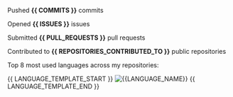 Pushed **{{ COMMITS }}** commits

Opened **{{ ISSUES }}** issues

Submitted **{{ PULL_REQUESTS }}** pull requests

Contributed to **{{ REPOSITORIES_CONTRIBUTED_TO }}** public repositories

Top 8 most used languages across my repositories:

{{ LANGUAGE_TEMPLATE_START }}
![{{LANGUAGE_NAME}}](https://img.shields.io/static/v1?style=flat-square&label=%E2%A0%80&color=555&labelColor={{LANGUAGE_COLOR:uri}}&message={{LANGUAGE_NAME:uri}}%EF%B8%B1{{LANGUAGE_PERCENT:uri}}%25)
{{ LANGUAGE_TEMPLATE_END }}
